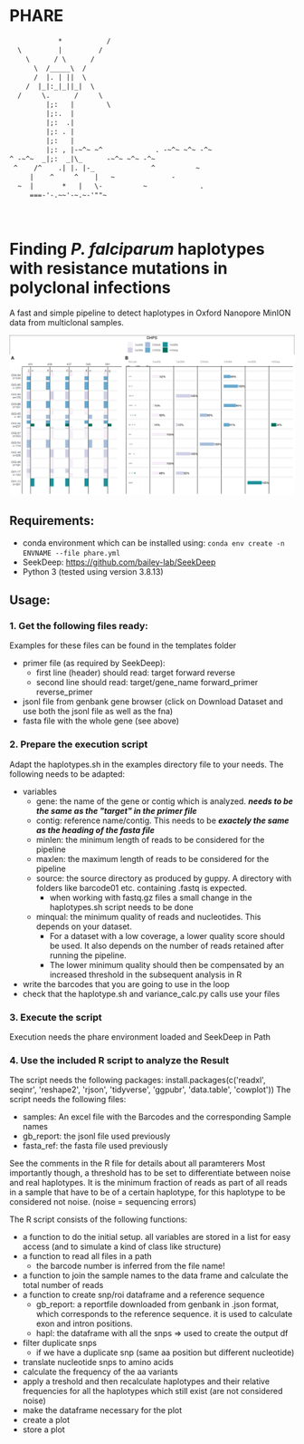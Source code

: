 # PHARE

```
            *           /
  \         |         /
    \      / \      /
      \  /_____\  /
      /  |. | ||  \
    /  |_|:_|_||_|  \
  /     \.      /     \
         |;:   |        \
         |;:.  |          
         |;:  .|
         |;: . | 
         |;:   |            
         |;: , |-~^~ ~^             . -~^~ ~^~ -^~                        
^ -~^~  _|;:  _|\_      -~^~ ~^~ -^~    
 ^    /^    .| |. |-_              ^          ~
     |    ^     ^    |   ~              -
  ~  |       *   |   \-          ~             .
     ===-'-.~~'-~.~-'""~ 



```

# Finding _**P**. falciparum_ **ha**plotypes with **re**sistance mutations in polyclonal infections

A fast and simple pipeline to detect haplotypes in Oxford Nanopore MinION data from multiclonal samples.

![an example of the PHARE pipeline output](pipeline_example.png)


## Requirements:
- conda environment which can be installed using: `conda env create -n ENVNAME --file phare.yml`
- SeekDeep: https://github.com/bailey-lab/SeekDeep
- Python 3 (tested using version 3.8.13)

## Usage:
### 1. Get the following files ready:
Examples for these files can be found in the templates folder

- primer file (as required by SeekDeep):
  + first line (header) should read: target forward reverse
  + second line should read: target/gene_name forward_primer reverse_primer
- jsonl file from genbank gene browser (click on Download Dataset and use both the jsonl file as well as the fna)
- fasta file with the whole gene (see above)


### 2. Prepare the execution script
Adapt the haplotypes.sh in the examples directory file to your needs. The following needs to be adapted:

- variables
    * gene: the name of the gene or contig which is analyzed. ***needs to be the same as the "target" in the primer file***
    * contig: reference name/contig. This needs to be ***exactely the same as the heading of the fasta file***
    * minlen: the minimum length of reads to be considered for the pipeline
    * maxlen: the maximum length of reads to be considered for the pipeline
    * source: the source directory as produced by guppy. A directory with folders like barcode01 etc. containing .fastq is expected.
        + when working with fastq.gz files a small change in the haplotypes.sh script needs to be done
    * minqual: the minimum quality of reads and nucleotides. This depends on your dataset.
        + For a dataset with a low coverage, a lower quality score should be used. It also depends on the number of reads retained after running the pipeline. 
        + The lower minimum quality should then be compensated by an increased threshold in the subsequent analysis in R
- write the barcodes that you are going to use in the loop
- check that the haplotype.sh and variance_calc.py calls use your files

### 3. Execute the script
Execution needs the phare environment loaded and SeekDeep in Path

### 4. Use the included R script to analyze the Result
The script needs the following packages:
    install.packages(c('readxl', seqinr', 'reshape2', 'rjson', 'tidyverse', 'ggpubr', 'data.table', 'cowplot'))
The script needs the following files:

- samples: An excel file with the Barcodes and the corresponding Sample names
- gb_report: the jsonl file used previously
- fasta_ref: the fasta file used previously

See the comments in the R file for details about all paramterers
Most importantly though, a threshold has to be set to differentiate between noise and real haplotypes. It is the minimum fraction of reads as part of all reads in a sample that have to be of a certain haplotype, for this haplotype to be considered not noise. (noise = sequencing errors)

The R script consists of the following functions:

- a function to do the initial setup. all variables are stored in a list for easy access (and to simulate a kind of class like structure)
- a function to read all files in a path
    * the barcode number is inferred from the file name!<!-- * it assumes one to three numbers in the file name: first, the barcode/source, then the subset and lastly the replicate number for in silico replicates -->
- a function to join the sample names to the data frame and calculate the total number of reads
- a function to create snp/roi dataframe and a reference sequence
    + gb_report: a reportfile downloaded from genbank in .json format, which corresponds to the reference sequence. it is used to calculate exon and intron positions.
    + hapl: the dataframe with all the snps => used to create the output df
- filter duplicate snps
    + if we have a duplicate snp (same aa position but different nucleotide)
- translate nucleotide snps to amino acids
- calculate the frequency of the aa variants
- apply a treshold and then recalculate haplotypes and their relative frequencies for all the haplotypes which still exist (are not considered noise)
- make the dataframe necessary for the plot
- create a plot
- store a plot